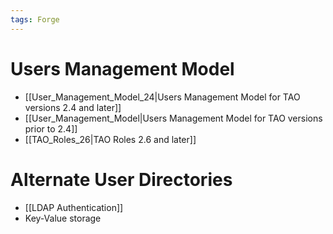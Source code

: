 ```yaml
---
tags: Forge
---
```


Users Management Model
======================

-   [[User\_Management\_Model\_24|Users Management Model for TAO versions 2.4 and later]]
-   [[User\_Management\_Model|Users Management Model for TAO versions prior to 2.4]]
-   [[TAO\_Roles\_26|TAO Roles 2.6 and later]]

Alternate User Directories
==========================

-   [[LDAP Authentication]]
-   Key-Value storage

